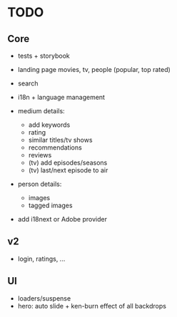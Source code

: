 # TODO

## Core

* tests + storybook
* landing page movies, tv, people
  (popular, top rated)
* search
* i18n + language management

* medium details:
    * add keywords
    * rating
    * similar titles/tv shows
    * recommendations
    * reviews
    * (tv) add episodes/seasons
    * (tv) last/next episode to air
* person details:
    * images
    * tagged images

* add i18next or Adobe provider

## v2

* login, ratings, ...


## UI

* loaders/suspense
* hero: auto slide + ken-burn effect of all backdrops
